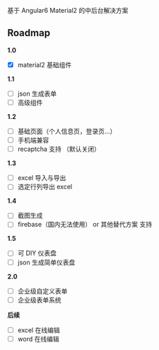 基于 Angular6  Material2  的中后台解决方案

## Roadmap

**1.0**
- [x] material2 基础组件

**1.1**
- [ ] json 生成表单
- [ ] 高级组件

**1.2**
- [ ] 基础页面（个人信息页，登录页...）
- [ ] 手机端兼容
- [ ] recaptcha 支持 （默认关闭）

**1.3**
- [ ] excel 导入与导出
- [ ] 选定行列导出 excel

**1.4**
- [ ] 截图生成
- [ ] firebase（国内无法使用） or 其他替代方案 支持

**1.5**
- [ ] 可 DIY 仪表盘
- [ ] json 生成简单仪表盘

**2.0**
- [ ] 企业级自定义表单
- [ ] 企业级表单系统

**后续**

- [ ] excel 在线编辑
- [ ] word 在线编辑
